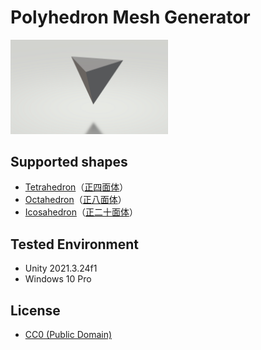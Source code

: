 # Polyhedron Mesh Generator

<img src="./Packages/PolyhedronMeshGenerator/Documentation~/Images/RegularTetrahedronMesh.png" width="50%">

## Supported shapes
- [Tetrahedron](https://en.wikipedia.org/wiki/Tetrahedron)（[正四面体](https://ja.wikipedia.org/wiki/%E6%AD%A3%E5%9B%9B%E9%9D%A2%E4%BD%93)）
- [Octahedron](https://en.wikipedia.org/wiki/Octahedron)（[正八面体](https://ja.wikipedia.org/wiki/%E6%AD%A3%E5%85%AB%E9%9D%A2%E4%BD%93)）
- [Icosahedron](https://en.wikipedia.org/wiki/Regular_icosahedron)（[正二十面体](https://ja.wikipedia.org/wiki/%E6%AD%A3%E4%BA%8C%E5%8D%81%E9%9D%A2%E4%BD%93)）

## Tested Environment
- Unity 2021.3.24f1
- Windows 10 Pro

## License
- [CC0 (Public Domain)](https://creativecommons.org/publicdomain/zero/1.0/deed.en)
